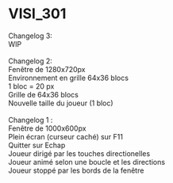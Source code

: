 # VISI_301

Changelog 3:<br>
	WIP<br>
<br>
Changelog 2:<br>
	Fenêtre de 1280x720px<br>
	Environnement en grille 64x36 blocs<br>
	1 bloc = 20 px<br>
	Grille de 64x36 blocs<br>
	Nouvelle taille du joueur (1 bloc)<br>
<br>
Changelog 1 :<br>
	Fenêtre de 1000x600px<br>
	Plein écran (curseur caché) sur F11<br>
	Quitter sur Echap<br>
	Joueur dirigé par les touches directionelles<br>
	Joueur animé selon une boucle et les directions<br>
	Joueur stoppé par les bords de la fenêtre<br>

